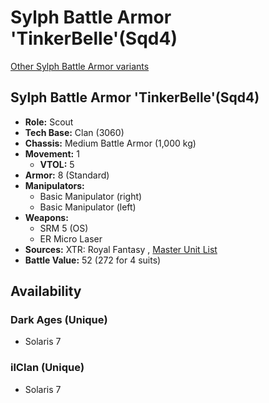 # Sylph Battle Armor 'TinkerBelle'(Sqd4) 

[Other Sylph Battle Armor variants](../sylph_battle_armor.md) 

## Sylph Battle Armor 'TinkerBelle'(Sqd4) 

- **Role:** Scout 
- **Tech Base:** Clan (3060) 
- **Chassis:** Medium Battle Armor (1,000 kg) 
- **Movement:** 1 
  - **VTOL:** 5 
- **Armor:** 8 (Standard) 
- **Manipulators:** 
  - Basic Manipulator (right) 
  - Basic Manipulator (left) 
- **Weapons:** 
  - SRM 5 (OS) 
  - ER Micro Laser 
- **Sources:** XTR: Royal Fantasy , [Master Unit List](http://masterunitlist.info/Unit/Details/8384) 
- **Battle Value:** 52 (272 for 4 suits) 

## Availability 

### Dark Ages (Unique) 

- Solaris 7 

### ilClan (Unique) 

- Solaris 7 

